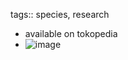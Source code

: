 tags:: species, research

- available on tokopedia
- ![image](https://ipfs.io/ipfs/QmRDXHgC8hNG9VdbHcuhybGB9S2SJLr7QqXV27j6sPPbZN)